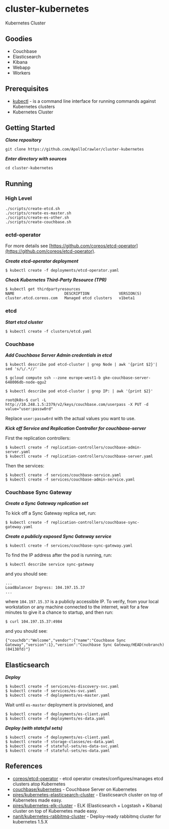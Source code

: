 # cluster-kubernetes

Kubernetes Cluster

## Goodies

- Couchbase
- Elasticsearch
- Kibana
- Webapp
- Workers

## Prerequisites

- [kubectl](https://kubernetes.io/docs/user-guide/kubectl-overview/) - is a command line interface for running commands against Kubernetes clusters
- Kubernetes Cluster

## Getting Started

***Clone repository***

```
git clone https://github.com/ApolloCrawler/cluster-kubernetes
```

***Enter directory with sources***

```
cd cluster-kubernetes
```

## Running

### High Level

```
./scripts/create-etcd.sh
./scripts/create-es-master.sh
./scripts/create-es-other.sh
./scripts/create-couchbase.sh
```

### ectd-operator

For more details see [https://github.com/coreos/etcd-operator](https://github.com/coreos/etcd-operator).

***Create etcd-operator deployment***

```
$ kubectl create -f deployments/etcd-operator.yaml
```

***Check Kubernetes Third-Party Resource (TPR)***

```
$ kubectl get thirdpartyresources
NAME                      DESCRIPTION             VERSION(S)
cluster.etcd.coreos.com   Managed etcd clusters   v1beta1
```

### etcd

***Start etcd cluster***

```
$ kubectl create -f clusters/etcd.yaml
```

### Couchbase

***Add Couchbase Server Admin credentials in etcd***

```
$ kubectl describe pod etcd-cluster | grep Node | awk '{print $2}'| sed 's/\/.*//'
```

```
$ gcloud compute ssh --zone europe-west1-b gke-couchbase-server-648006db-node-qgu2
```

```
$ kubectl describe pod etcd-cluster | grep IP: | awk '{print $2}'
```

```
root@k8s~$ curl -L http://10.248.1.5:2379/v2/keys/couchbase.com/userpass -X PUT -d value="user:passw0rd"
```

Replace `user:passw0rd` with the actual values you want to use.

***Kick off Service and Replication Controller for couchbase-server***

First the replication controllers:

```
$ kubectl create -f replication-controllers/couchbase-admin-server.yaml
$ kubectl create -f replication-controllers/couchbase-server.yaml
```

Then the services:

```
$ kubectl create -f services/couchbase-service.yaml
$ kubectl create -f services/couchbase-admin-service.yaml
```

### Couchbase Sync Gateway

***Create a Sync Gateway replication set***

To kick off a Sync Gateway replica set, run:

```
$ kubectl create -f replication-controllers/couchbase-sync-gateway.yaml
```

***Create a publicly exposed Sync Gateway service***

```
$ kubectl create -f services/couchbase-sync-gateway.yaml
```

To find the IP address after the pod is running, run:

```
$ kubectl describe service sync-gateway
```

and you should see:

```
...
LoadBalancer Ingress: 104.197.15.37
...
```

where `104.197.15.37` is a publicly accessible IP. 
To verify, from your local workstation or any machine connected to the internet, 
wait for a few minutes to give it a chance to startup, and then run:

```
$ curl 104.197.15.37:4984
```

and you should see:

```
{"couchdb":"Welcome","vendor":{"name":"Couchbase Sync Gateway","version":1},"version":"Couchbase Sync Gateway/HEAD(nobranch)(04138fd)"}
```


## Elasticsearch

***Deploy***

```
$ kubectl create -f services/es-discovery-svc.yaml
$ kubectl create -f services/es-svc.yaml
$ kubectl create -f deployments/es-master.yaml
```

Wait until `es-master` deployment is provisioned, and

```
$ kubectl create -f deployments/es-client.yaml
$ kubectl create -f deployments/es-data.yaml
```

***Deploy (with stateful sets)***

```
$ kubectl create -f deployments/es-client.yaml
$ kubectl create -f storage-classes/es-data.yaml
$ kubectl create -f stateful-sets/es-data-svc.yaml
$ kubectl create -f stateful-sets/es-data.yaml
```

## References

- [coreos/etcd-operator](https://github.com/coreos/etcd-operator) - etcd operator creates/configures/manages etcd clusters atop Kubernetes
- [couchbase/kubernetes](https://github.com/couchbase/kubernetes) - Couchbase Server on Kubernetes
- [pires/kubernetes-elasticsearch-cluster](https://github.com/pires/kubernetes-elasticsearch-cluster) - Elasticsearch cluster on top of Kubernetes made easy.
- [pires/kubernetes-elk-cluster](https://github.com/pires/kubernetes-elk-cluster) - ELK (Elasticsearch + Logstash + Kibana) cluster on top of Kubernetes made easy.
- [nanit/kubernetes-rabbitmq-cluster](https://github.com/nanit/kubernetes-rabbitmq-cluster) - Deploy-ready rabbitmq cluster for kubernetes 1.5.X
